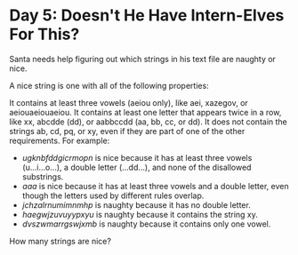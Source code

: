 # Day 5: Doesn't He Have Intern-Elves For This?

Santa needs help figuring out which strings in his text file are naughty or nice.

A nice string is one with all of the following properties:

It contains at least three vowels (aeiou only), like aei, xazegov, or aeiouaeiouaeiou.
It contains at least one letter that appears twice in a row, like xx, abcdde (dd), or aabbccdd (aa, bb, cc, or dd).
It does not contain the strings ab, cd, pq, or xy, even if they are part of one of the other requirements.
For example:

- _ugknbfddgicrmopn_ is nice because it has at least three vowels (u...i...o...), a double letter (...dd...), and none of the disallowed substrings.
- _aaa_ is nice because it has at least three vowels and a double letter, even though the letters used by different rules overlap.
- _jchzalrnumimnmhp_ is naughty because it has no double letter.
- _haegwjzuvuyypxyu_ is naughty because it contains the string xy.
- _dvszwmarrgswjxmb_ is naughty because it contains only one vowel.

How many strings are nice?
